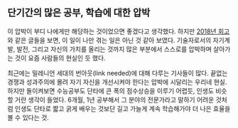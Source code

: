 
단기간의 많은 공부, 학습에 대한 압박 
-------------- 

이 압박이 부디 나에게만 해당하는 것이었으면 좋겠다고 생각했다. 하지만 [2018년 회고](https://velog.io/@chris/번역-2018년-내가-모르는-기술들-rnjr3h8mgj) 와 같은 글들을 보면, 이 일이 나만 겪는 일은 아닌 것 같아 보였다. 기술자로서의 자기계발, 발전, 그리고 자신의 가치를 올리는 것까지 많은 부분에서 스스로를 압박하며 살아가는 것이 요즘 사람들의 현실인 듯 했다.

최근에는 밀레니언 세대의 번아웃(link needed)에 대해 다루는 기사들이 많다. 끝없는 경쟁과 성과주의에 몰려 자기 자신을 개선시켜야 한다는 압박에 시달리는 우리네 현실. 하지만 돌이켜보면 수능공부도 단타에 큰 폭의 점수상승을 이루기 어렵듯, 인생도 비슷할 거란 생각이 들었다. 6개월, 1년 공부해서 그 분야의 전문가라고 말하기 어려운 것처럼 인생도 단타로 짧고 굵게 배우는 것보단 길고 가늘게 계속 학습해가야 더 나은 효율을 볼 수 있다는 것. 


